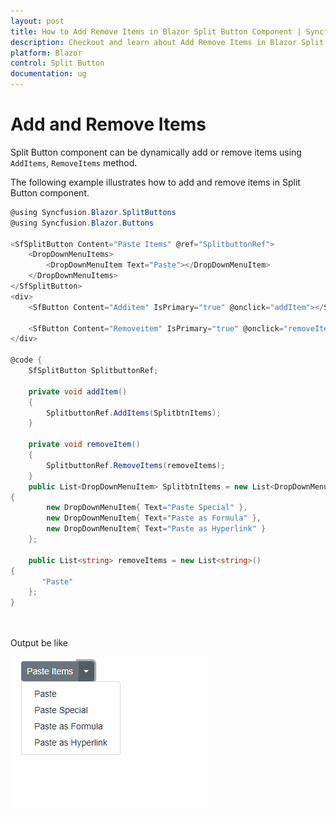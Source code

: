 ```yaml
---
layout: post
title: How to Add Remove Items in Blazor Split Button Component | Syncfusion
description: Checkout and learn about Add Remove Items in Blazor Split Button component of Syncfusion, and more details.
platform: Blazor
control: Split Button
documentation: ug
---
```


# Add and Remove Items

Split Button component can be dynamically add or remove items using  `AddItems`, `RemoveItems` method.

The following example illustrates how to add and remove items in Split Button component.

```csharp
@using Syncfusion.Blazor.SplitButtons
@using Syncfusion.Blazor.Buttons

<SfSplitButton Content="Paste Items" @ref="SplitbuttonRef">
    <DropDownMenuItems>
        <DropDownMenuItem Text="Paste"></DropDownMenuItem>
    </DropDownMenuItems>
</SfSplitButton>
<div>
    <SfButton Content="Additem" IsPrimary="true" @onclick="addItem"></SfButton>

    <SfButton Content="Removeitem" IsPrimary="true" @onclick="removeItem"></SfButton>
</div>

@code {
    SfSplitButton SplitbuttonRef;

    private void addItem()
    {
        SplitbuttonRef.AddItems(SplitbtnItems);
    }

    private void removeItem()
    {
        SplitbuttonRef.RemoveItems(removeItems);
    }
    public List<DropDownMenuItem> SplitbtnItems = new List<DropDownMenuItem>
{
        new DropDownMenuItem{ Text="Paste Special" },
        new DropDownMenuItem{ Text="Paste as Formula" },
        new DropDownMenuItem{ Text="Paste as Hyperlink" }
    };

    public List<string> removeItems = new List<string>()
{
       "Paste"
    };
}

  
```

Output be like

![Split Button Sample](./../images/add-remove.png)